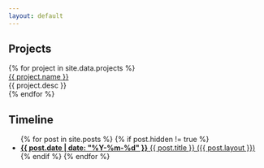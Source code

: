 ```yaml
---
layout: default
---
```


## Projects

<div id="projects_display">
{% for project in site.data.projects %}
  <div class="project">
    <div class="project_inner clear">
      <div class="name clear">
        <a href="{{ project.url }}">{{ project.name }}</a>
      </div>
      <div class="desc clear">{{ project.desc }}</div>
    </div>
  </div>
{% endfor %}
</div>

<!-- <hr class="underline"> -->

## Timeline

<ul id="feed">
  {% for post in site.posts %}
  {% if post.hidden != true %}
    <li>
      <a href="{{ post.url }}"><span style="font-weight: bold">{{ post.date | date: "%Y-%m-%d" }}</span> {{ post.title }} ({{ post.layout }})</a>
    </li>
  {% endif %}
  {% endfor %}
</ul>
